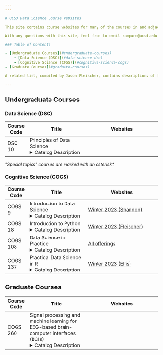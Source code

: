 ```yaml
---
---

# UCSD Data Science Course Websites

This site contains course websites for many of the courses in and adjacent to UCSD's Data Science curriculum. The most recent offering of each course available is shown by default; click "Show past sites" to show sites from previous quarters.

With any questions with this site, feel free to email rampure@ucsd.edu.

### Table of Contents

- [Undergraduate Courses](#undergraduate-courses)
    - [Data Science (DSC)](#data-science-dsc)
    - [Cognitive Science (COGS)](#cognitive-science-cogs)
- [Graduate Courses](#graduate-courses)

A related list, compiled by Jason Fleischer, contains descriptions of [all ML/AI-adjacent courses at UCSD as of 2020/2021](https://docs.google.com/document/d/1kQeD_OQ_b2NcfkXBtmtQw4HNJ0lv-VDvj2Yz9SkVP1Q/edit#heading=h.ri0364kcpnnm).

---
```


## Undergraduate Courses

### Data Science (DSC)

<table class="table">
    <colgroup>
        <col style="width: 10%" />
        <col style="width: 40%" />
        <col style="width: 50%" />
    </colgroup>
    <thead class="header">
        <tr>
            <th>Course Code</th>
            <th>Title</th>
            <th>Websites</th>
        </tr>
    </thead>
    <tbody>
        <tr>
            <td>DSC 10</td>
            <td>
                Principles of Data Science
                <details>
                    <summary>Catalog Description</summary>

                    This introductory course develops computational thinking and
                    tools necessary to answer questions that arise from
                    large-scale datasets. This course emphasizes an end-to-end
                    approach to data science, introducing programming techniques
                    in Python that cover data processing, modeling, and
                    analysis. Prerequisites: none.
                </details>
            </td>
            <td>
                <a href="https://dsc-courses.github.io/dsc10-2023-sp">Spring 2023 (Rampure)</a><br>
                <details><summary>Show past sites</summary>
                <a href="https://dsc-courses.github.io/dsc10-2023-wi" style="color:#999">Winter 2023 (Tiefenbruck)</a><br>
                <a href="https://dsc-courses.github.io/dsc10-2022-fa" style="color:#999">Fall 2022 (Rampure, Tabaghi, and Tiefenbruck)</a><br>
                <a href="https://dsc-courses.github.io/dsc10-2022-su" style="color:#999">Summer 2022 (Lau)</a><br>
                <a href="https://dsc-courses.github.io/dsc10-2022-sp" style="color:#999">Spring 2022 (Tiefenbruck)</a><br>
                <a href="https://dsc-courses.github.io/dsc10-2022-wi" style="color:#999">Winter 2022 (Rampure)</a><br>
                <a href="https://dsc-courses.github.io/dsc10-2021-fa" style="color:#999">Fall 2021 (Rampure and Tiefenbruck)</a><br>
                <a href="https://eldridgejm.github.io/dsc10-2021-su/" style="color:#999">Summer 2021 (Eldridge)</a><br>
                </details>
            </td>
        </tr>
        <tr>
            <td>DSC 20</td>
            <td>
                Programming and Data Structures for Data Science
                <details>
                    <summary>Catalog Description</summary>

                    Provides an understanding of the structures that underlie
                    the programs, algorithms, and languages used in data science
                    by expanding the repertoire of computational concepts
                    introduced in DSC 10 and exposing students to techniques of
                    abstraction. Course will be taught in Python and will cover
                    topics including recursion, higher-order functions, function
                    composition, object-oriented programming, interpreters,
                    classes, and simple data structures such as arrays, lists,
                    and linked lists. Prerequisites: DSC 10. Restricted to
                    students within the DS25 major. All other students will be
                    allowed as space permits.
                </details>
            </td>
            <td>
                <a href="https://dsc-courses.github.io/dsc20-2023-wi/">Winter 2023 (Langlois)</a><br>
                <details><summary>Show past sites</summary>
                <a href="https://dsc-courses.github.io/dsc20-2022-fa/" style="color:#999">Fall 2022 (Langlois)</a><br>
                </details>
            </td>
        </tr>
        <tr>
            <td>DSC 30</td>
            <td>
                Data Structures and Algorithms for Data Science
                <details>
                    <summary>Catalog Description</summary>

                    Builds on topics covered in DSC 20 and provides practical
                    experience in composing larger computational systems through
                    several significant programming projects using Java.
                    Students will study advanced programming techniques
                    including encapsulation, abstract data types, interfaces,
                    algorithms and complexity, and data structures such as
                    stacks, queues, priority queues, heaps, linked lists, binary
                    trees, binary search trees, and hash tables. Prerequisites:
                    DSC 20. Restricted to students within the DS25 major. All
                    other students will be allowed as space permits.
                </details>
            </td>
            <td>
                <a href="https://sites.google.com/ucsd.edu/dsc30fall2022/">Fall 2022 (Langlois)</a><br>
            </td>
        </tr>
        <tr>
            <td>DSC 40A</td>
            <td>
                Theoretical Foundations of Data Science I
                <details>
                    <summary>Catalog Description</summary>

                    This course, the first of a two-course sequence (DSC 40A-B), will introduce the
                    theoretical foundations of data science. Students will become familiar with
                    mathematical language for expressing data analysis problems and solution
                    strategies, and will receive training in probabilistic reasoning, mathematical
                    modeling of data, and algorithmic problem solving. DSC 40A will introduce
                    fundamental topics in machine learning, statistics, and linear algebra with
                    applications to data analysis. DSC 40A-B connect to DSC 10, 20, and 30 by
                    providing the theoretical foundation for the methods that underlie data science.
                    Prerequisites: DSC 10, MATH 20C or MATH 31BH, and MATH 18 or MATH 20F or MATH
                    31AH. Restricted to students within the DS25 major. All other students will be
                    allowed as space permits.
                </details>
            </td>
            <td>
                <a href="https://dsc-courses.github.io/dsc40a-2022-fa/">Fall 2022 (Hy and Soleymani)</a><br>
                <details><summary>Show past sites</summary>
                <a href="https://dsc-courses.github.io/dsc40a-2022-wi/" style="color:#999">Winter 2022 (Tiefenbruck)</a><br>
                <a href="https://dsc-courses.github.io/dsc40a-2021-fa/" style="color:#999">Fall 2021 (Rampure)</a><br>
                </details>
            </td>
        </tr>
        <tr>
            <td>DSC 40B</td>
            <td>
                Theoretical Foundations of Data Science II
                <details>
                    <summary>Catalog Description</summary>

                    The sequence DSC 40A-B introduces the theoretical
                    foundations of data science and covers the following topics:
                    mathematical language for expressing data analysis problems
                    and solution strategies, probabilistic reasoning,
                    mathematical modeling of data, and algorithmic problem
                    solving. DSC 40B, the second course in the sequence,
                    introduces fundamental topics in combinatorics, graph
                    theory, probability, and continuous and discrete algorithms
                    with applications to data analysis. Prerequisites: DSC 20
                    and 40A. Restricted to students within the DS25 major. All
                    other students will be allowed as space permits.
                </details>
            </td>
            <td>
                <a href="https://dsc-courses.github.io/dsc40b-2023-wi/">Winter 2023 (Eldridge and Wang)</a><br>
                <details><summary>Show past sites</summary>
                <a href="https://dsc-courses.github.io/dsc40b-2022-fa/" style="color:#999">Fall 2022 (Eldridge)</a><br>
                <a href="https://sites.google.com/ucsd.edu/theoreticalfoundationsofdatasc/" style="color:#999">Spring 2022 (Mazumdar)</a><br>
                <a href="https://dsc-courses.github.io/dsc40b-2021-fa/" style="color:#999">Fall 2021 (Eldridge and Wang)</a><br>
                <a href="https://sites.google.com/ucsd.edu/dsc40b/" style="color:#999">Spring 2021 (Mazumdar and Wang)</a><br>
                </details>
            </td>
        </tr>
        <tr>
            <td>DSC 80</td>
            <td>
                Practice and Application of Data Science
                <details>
                    <summary>Catalog Description</summary>

                    The marriage of data, computation, and inferential thinking, or “data science,”
                    is redefining how people and organizations solve challenging problems and
                    understand the world. This course bridges lower- and upper-division data science
                    courses as well as methods courses in other fields. Students master the data
                    science life-cycle and learn many of the fundamental principles and techniques
                    of data science spanning algorithms, statistics, machine learning,
                    visualization, and data systems. Prerequisites: DSC 30 and DSC 40A. Restricted
                    to students within the DS25 major. All other students will be allowed as space
                    permits.
                </details>
            </td>
            <td>
                <a href="https://dsc-courses.github.io/dsc80-2023-sp">Spring 2023 (Rahman)</a><br>
                <details><summary>Show past sites</summary>
                <a href="https://dsc-courses.github.io/dsc80-2023-wi" style="color:#999">Winter 2023 (Rampure)</a><br>
                <a href="https://dsc-courses.github.io/dsc80-2022-fa/" style="color:#999">Fall 2022 (Eldridge)</a><br>
                <a href="https://dsc-courses.github.io/dsc80-2022-sp/" style="color:#999">Spring 2022 (Rampure)</a><br>
                <a href="https://dsc-courses.github.io/dsc80-2021-fa/" style="color:#999">Fall 2021 (Eldridge)</a><br>
                </details>
            </td>
        </tr>
        <tr>
            <td>DSC 90*</td>
            <td>History of Data Science</td>
            <td>
                <a href="https://dsc-courses.github.io/dsc90-2022-sp/">Spring 2022 (Rampure)</a><br>
                <details><summary>Show past sites</summary>
                <a href="https://dsc-courses.github.io/dsc90-2022-wi/" style="color:#999">Winter 2022 (Rampure)</a><br>
                </details>
            </td>
        </tr>
        <tr>
        <tr>
            <td>DSC 95</td>
            <td>Tutor Apprenticeship in Data Science</td>
            <td>
                <a href="https://dsc-courses.github.io/dsc95-2023-sp/">Spring 2023 (Rampure)</a>
            </td>
        </tr>
        <tr>
            <td>DSC 100</td>
            <td>
                Introduction to Data Management
                <details>
                    <summary>Catalog Description</summary>

                    This course is an introduction to storage and management of large-scale data
                    using classical relational (SQL) systems, with an eye toward applications in
                    data science. The course covers topics including the SQL data model and query
                    language, relational data modeling and schema design, elements of cost-based
                    query optimizations, relational data base architecture, and database-backed
                    applications. Prerequisites: DSC 80 and DSC 40B. Restricted to students with
                    upper-division standing. Restricted to students within the DS25 major. All other
                    students will be allowed as space permits.
                </details>
            </td>
            <td>
                <a href="https://bsalimi.github.io/dsc100-wi23/">Winter 2023 (Salimi)</a><br>
                <details><summary>Show past sites</summary>
                <a href="https://bsalimi.github.io/dsc100-fa22/" style="color:#999">Fall 2022 (Salimi)</a><br>
                <a href="https://bsalimi.github.io/dsc100-fa21/" style="color:#999">Fall 2021 (Salimi)</a><br>
                <a href="https://bsalimi.github.io/dsc100-sp21/" style="color:#999">Spring 2021 (Spring 2021)</a><br>
                <a href="https://bsalimi.github.io/dsc100-wi21/" style="color:#999">Winter 2021 (Salimi)</a><br>
                </details>
            </td>
        </tr>
        <tr>
            <td>DSC 102</td>
            <td>
                Systems for Scalable Analytics
                <details>
                    <summary>Catalog Description</summary>

                    This course introduces the principles of computing systems and infrastructure
                    for scaling analytics to large datasets. Topics include memory hierarchy,
                    distributed systems, model selection, heterogeneous datasets, and deployment at
                    scale. The course will also discuss the design of systems such as
                    MapReduce/Hadoop and Spark, in conjunction with their implementation. Students
                    will also learn how dataflow operations can be used to perform data preparation,
                    cleaning, and feature engineering. Prerequisites: DSC 100. Restricted to
                    students with upper-division standing. Restricted to students within the DS25
                    major. All other students will be allowed as space permits.
                </details>
            </td>
            <td>
                <a href="https://cseweb.ucsd.edu/~arunkk/dsc102_fall22/">Fall 2022 (Kumar)</a><br>
                <details><summary>Show past sites</summary>
                <a href="https://cseweb.ucsd.edu/~arunkk/dsc102_winter22/" style="color:#999">Winter 2022 (Kumar)</a><br>
                <a href="https://cseweb.ucsd.edu/~arunkk/dsc102_winter21/" style="color:#999">Winter 2021 (Kumar)</a><br>
                <a href="https://cseweb.ucsd.edu/~arunkk/dsc102_winter20/" style="color:#999">Winter 2020 (Kumar)</a><br>
                </details>
            </td>
        </tr>
        <tr>
            <td>DSC 106</td>
            <td>
                Introduction to Data Visualization
                <details>
                    <summary>Catalog Description</summary>

                    Data visualization helps explore and interpret data through interaction. This
                    course introduces the principles, techniques, and algorithms for creating
                    effective visualizations. The course draws on the knowledge from several
                    disciplines including computer graphics, human-computer interaction, cognitive
                    psychology, design, and statistical graphics and synthesizes relevant ideas.
                    Students will design visualization systems using D3 or other web-based software
                    and evaluate their effectiveness. Prerequisites: DSC 80. Restricted to students
                    with upper-division standing. Restricted to students within the DS25 major. All
                    other students will be allowed as space permits.
                </details>
            </td>
            <td>
                <a href="https://sites.google.com/ucsd.edu/dsc106spring22/">Spring 2022 (Liao)</a><br>
            </td>
        </tr>
        <tr>
            <td>DSC 140A</td>
            <td>
                Probabilistic Modeling and Machine Learning
            </td>
            <td>
                <a href="https://dsc-courses.github.io/dsc140a-2023-wi/">Winter 2023 (Aoi and Eldridge)</a><br>
            </td>
        </tr>
        <tr>
            <td>DSC 148</td>
            <td>
                Introduction to Data Mining
            </td>
            <td>
                <a href="https://shangjingbo1226.github.io/teaching/2023-winter-DSC148-DM/">Winter 2023 (Shang)</a><br>
            </td>
        </tr>
        <tr>
            <td>DSC 180AB</td>
            <td>
                Capstone Sequence
                <details>
                    <summary>Catalog Description</summary>

                    In this two-course sequence students will investigate a topic and design a
                    system to produce statistically informed output. The investigation will span the
                    entire lifecycle, including assessing the problem, learning domain knowledge,
                    collecting/cleaning data, creating a model, addressing ethical issues, designing
                    the system, analyzing the output, and presenting the results. 180A deals with
                    research, methodology, and system design. Students will produce a research
                    summary and a project proposal. Prerequisites: DSC 102 and MATH 189 and CSE 151A
                    or COGS 188 or CSE 158, DSC 106. Restricted to students with upper-division
                    standing. Restricted to students within the DS25 major.
                </details>
            </td>
            <td>
                <a href="https://dsc-capstone.github.io/">Fall 2022 + Winter 2023 (Rampure)</a><br>
                <details><summary>Show past sites</summary>
                <a href="https://dsc-capstone.github.io/old-site/" style="color:#999">Fall 2021 + Winter 2022 (Fraenkel)</a><br>
                </details>
            </td>
        </tr>
        <tr>
            <td>DSC 190*</td>
            <td>Advanced Algorithms</td>
            <td>
                <a href="https://dsc-courses.github.io/dsc190-algorithms-2022-wi/">Winter 2022 (Eldridge)</a><br>
            </td>
        </tr>
        <tr>
            <td>DSC 190*</td>
            <td>Algorithms for Data Science</td>
            <td>
                <a href="https://mazumdar.ucsd.edu/courses/AFDS/DSC190AFDS.html/">Winter 2021 (Mazumdar)</a><br>
            </td>
        </tr>
        <tr>
            <td>DSC 190*</td>
            <td>Representation Learning</td>
            <td>
                <a href="http://dsc-courses.github.io/dsc190-representation_learning-2022-sp/">Spring 2022 (Eldridge)</a><br>
            </td>
        </tr>
    </tbody>
</table>

_"Special topics" courses are marked with an asterisk*._

### Cognitive Science (COGS)

<table class="table">
    <colgroup>
        <col style="width: 10%" />
        <col style="width: 40%" />
        <col style="width: 50%" />
    </colgroup>
    <thead class="header">
        <tr>
            <th>Course Code</th>
            <th>Title</th>
            <th>Websites</th>
        </tr>
    </thead>
    <tbody>
        <tr>
            <td>COGS 9</td>
            <td>Introduction to Data Science
                <details>
                    <summary>Catalog Description</summary>
                    Concepts of data and its role in science will be introduced, as well as the ideas behind data-mining, text-mining, machine learning, and graph theory, and how scientists and companies are leveraging those methods to uncover new insights into human cognition.
                </details>
            </td>
            <td>
                <a href="https://kshannon.github.io/ucsd-cogs9/">Winter 2023 (Shannon)</a>
            </td>
        </tr>
        <tr>
            <td>COGS 18</td>
            <td>Introduction to Python
                <details>
                    <summary>Catalog Description</summary>
                    This class will teach fundamental Python programming skills and practices, including the “Zen of Python.” Students will focus on scientific computing and learn to write functions and tests, as well as how to debug code using the Jupyter Notebook programming environment. Students may receive credit for one of the following: COGS 18, CSE 8A, or CSE 6R. Recommended preparation: students with limited computing experience may take COGS 3.
                </details>
            </td>
            <td>
                <a href="https://cogs18.github.io/intro.html">Winter 2023 (Fleischer)</a>
            </td>
        </tr>
        <tr>
            <td>COGS 108</td>
            <td>Data Science in Practice
                <details>
                    <summary>Catalog Description</summary>
                    Data science is multidisciplinary, covering computer science, statistics, cognitive science and psychology, data visualization, artificial intelligence and machine learning, among others. This course teaches critical skills needed to pursue a data science career using hands-on programming and experimental challenges. Prerequisites: CSE 11 or CSE 8A or COGS 18 or DSC 10 or MAE 8.
                </details>
            </td>
            <td>
                <a href="https://github.com/COGS108/">All offerings</a>
            </td>
        </tr>
        <tr>
            <td>COGS 137</td>
            <td>Practical Data Science in R
                <details>
                    <summary>Catalog Description</summary>
                    Learn coding for data analysis using the R programming language. Course focus will be on practical and applied skills in asking data-informed questions, data wrangling, data visualization, building statistical learning models, and communicating your findings to advance your career. Prerequisites: COGS 14B or MATH 11 or PSYC 60.
                </details>
            </td>
            <td>
                <a href="https://cogs137.github.io/website/">Winter 2023 (Ellis)</a>
            </td>
        </tr>
    </tbody>
</table>


## Graduate Courses

<table class="table">
    <colgroup>
        <col style="width: 10%" />
        <col style="width: 40%" />
        <col style="width: 50%" />
    </colgroup>
    <thead class="header">
        <tr>
            <th>Course Code</th>
            <th>Title</th>
            <th>Websites</th>
        </tr>
    </thead>
    <tbody>
        <tr>
            <td>COGS 260</td>
            <td>Signal processing and machine learning for EEG-based brain-computer interfaces (BCIs)
                <details>
                    <summary>Catalog Description</summary>
                    This course is designed to give students background in EEG-based brain-computer interfaces followed by in depth exploration of signal processing and classification algorithms used.

                    The first few lectures will be given by the Professor on introduction to EEG and BCIs.  Future classes will involve students presenting classification or signal processing algorithms of their choice from recent or classic papers.  Students will meet with the Professor before their class presentation for any help needed in understanding the paper.  Final projects may be done in groups and will involve either detailed or comparative analysis of different algorithms or application of algorithms to well curated data.  Evaluation will be dependent on paper presentation, participation during other presentations, and the final project.

                    Background or interest in EEG and Neuroscience are required.  A prior upper division undergraduate or graduate course in machine learning, signal processing, or other mathematical course is also required. Students interested in BCIs without a mathematical background are encouraged to consider taking COGS 189 offered M/W/F 9AM WI 2023.
                </details>
            </td>
            <td>
                <a href="https://docs.google.com/document/d/1L5hXL-VsIwTq9HqIm4Lzs4qxmy9gl4UF7oBXJrch9Jo/edit/">Winter 2023 (de Sa)</a><br>
            </td>
        </tr>
        <tr>
            <td>DSC 291</td>
            <td>Privacy-Preserving Data Systems</td>
            <td>
                <a href="https://haojian.github.io/privacysys/">Winter 2023 (Jin)</a><br>
            </td>
        </tr>
        <tr>
            <td>DSC 291</td>
            <td>Mobile and Ubiquitous Computing</td>
            <td>
                <a href="https://sites.google.com/view/dsc291ubicomp/home?authuser=3/">Winter 2023 (Rahman)</a><br>
            </td>
        </tr>
        <tr>
            <td>DSC 291</td>
            <td>Coding Theory</td>
            <td>
                <a href="https://sites.google.com/ucsd.edu/coding-theory/">Fall 2022 (Mazumdar)</a><br>
            </td>
        </tr>
    </tbody>
</table>